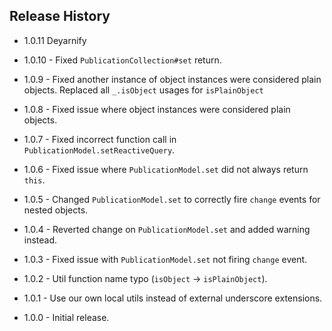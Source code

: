 ## Release History

* 1.0.11 Deyarnify

* 1.0.10 - Fixed `PublicationCollection#set` return.

* 1.0.9 - Fixed another instance of object instances were considered plain objects. Replaced all `_.isObject` usages for `isPlainObject`

* 1.0.8 - Fixed issue where object instances were considered plain objects.

* 1.0.7 - Fixed incorrect function call in `PublicationModel.setReactiveQuery`.

* 1.0.6 - Fixed issue where `PublicationModel.set` did not always return `this`.

* 1.0.5 - Changed `PublicationModel.set` to correctly fire `change` events for nested objects.

* 1.0.4 - Reverted change on `PublicationModel.set` and added warning instead.

* 1.0.3 - Fixed issue with `PublicationModel.set` not firing `change` event.

* 1.0.2 - Util function name typo (`isObject` -> `isPlainObject`).

* 1.0.1 - Use our own local utils instead of external underscore extensions.

* 1.0.0 - Initial release.
